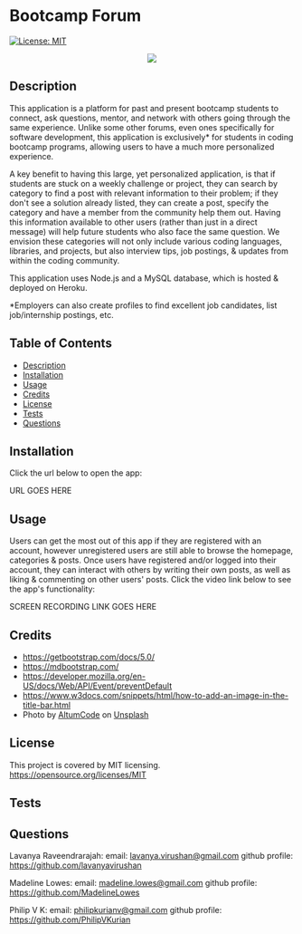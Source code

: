 # Bootcamp Forum
[![License: MIT](https://img.shields.io/badge/License-MIT-yellow.svg)](https://opensource.org/licenses/MIT)

<p align="center">
<img src="https://user-images.githubusercontent.com/114792819/216424896-e9d9ed50-955e-4149-a952-ccc6aa4ca8cf.png" />
</p>

  
## Description
This application is a platform for past and present bootcamp students to connect, ask questions, mentor, and network with others going through the same experience. Unlike some other forums, even ones specifically for software development, this application is exclusively* for students in coding bootcamp programs, allowing users to have a much more personalized experience.

A key benefit to having this large, yet personalized application, is that if students are stuck on a weekly challenge or project, they can search by category to find a post with relevant information to their problem; if they don't see a solution already listed, they can create a post, specify the category and have a member from the community help them out. Having this information available to other users (rather than just in a direct message) will help future students who also face the same question. We envision these categories will not only include various coding languages, libraries, and projects, but also interview tips, job postings, & updates from within the coding community.

This application uses Node.js and a MySQL database, which is hosted & deployed on Heroku.

*Employers can also create profiles to find excellent job candidates, list job/internship postings, etc.
## Table of Contents
- [Description](#description)
- [Installation](#installation)
- [Usage](#usage)
- [Credits](#credits)
- [License](#license)
- [Tests](#tests)
- [Questions](#questions)
    
## Installation 
Click the url below to open the app:

URL GOES HERE
## Usage 
Users can get the most out of this app if they are registered with an account, however unregistered users are still able to browse the homepage, categories & posts. Once users have registered and/or logged into their account, they can interact with others by writing their own posts, as well as liking & commenting on other users' posts. Click the video link below to see the app's functionality:

SCREEN RECORDING LINK GOES HERE

## Credits 
- https://getbootstrap.com/docs/5.0/
- https://mdbootstrap.com/
- https://developer.mozilla.org/en-US/docs/Web/API/Event/preventDefault
- https://www.w3docs.com/snippets/html/how-to-add-an-image-in-the-title-bar.html
- Photo by <a href="https://unsplash.com/ko/@altumcode?utm_source=unsplash&utm_medium=referral&utm_content=creditCopyText">AltumCode</a> on <a href="https://unsplash.com/s/photos/coding-bootcamp?utm_source=unsplash&utm_medium=referral&utm_content=creditCopyText">Unsplash</a>
                
## License
This project is covered by MIT licensing.
https://opensource.org/licenses/MIT
    
## Tests 

    
## Questions
Lavanya Raveendrarajah:
email: lavanya.virushan@gmail.com
github profile: https://github.com/lavanyavirushan

Madeline Lowes:
email: madeline.lowes@gmail.com
github profile: https://github.com/MadelineLowes

Philip V K:
email: philipkurianv@gmail.com
github profile: https://github.com/PhilipVKurian
